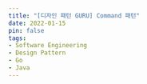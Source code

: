 ```yaml
---
title: "[디자인 패턴 GURU] Command 패턴"
date: 2022-01-15
pin: false
tags:
- Software Engineering
- Design Pattern
- Go
- Java
---
```

